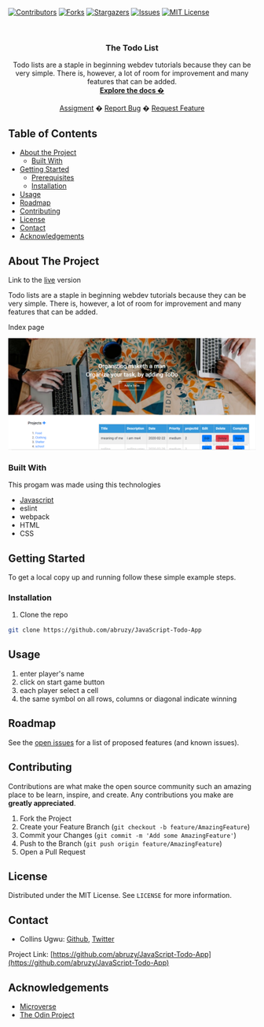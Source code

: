 <!-- PROJECT SHIELDS -->
<!--
*** I'm using markdown "reference style" links for readability.
*** Reference links are enclosed in brackets [ ] instead of parentheses ( ).
*** See the bottom of this document for the declaration of the reference variables
*** for contributors-url, forks-url, etc. This is an optional, concise syntax you may use.
*** https://www.markdownguide.org/basic-syntax/#reference-style-links
-->
[![Contributors][contributors-shield]][contributors-url]
[![Forks][forks-shield]][forks-url]
[![Stargazers][stars-shield]][stars-url]
[![Issues][issues-shield]][issues-url]
[![MIT License][license-shield]][license-url]



<!-- PROJECT LOGO -->
<br />
<p align="center">
  <h3 align="center">The Todo List</h3>
  <p align="center">
   Todo lists are a staple in beginning webdev tutorials because they can be very simple. There is, however, a lot of room for improvement and many features that can be added.
    <br />
    <a href="https://github.com/abruzy/JavaScript-Todo-App/blob/master/README.md"><strong>Explore the docs �</strong></a>
    <br />
    <br />
    <a href="https://www.theodinproject.com/courses/ruby-programming/lessons/advanced-building-blocks.">Assigment</a>
    �
    <a href="https://github.com/abruzy/JavaScript-Todo-App/issues">Report Bug</a>
    �
    <a href="https://github.com/abruzy/JavaScript-Todo-App/issues">Request Feature</a>
  </p>
</p>


<!-- TABLE OF CONTENTS -->
## Table of Contents

* [About the Project](#about-the-project)
  * [Built With](#built-with)
* [Getting Started](#getting-started)
  * [Prerequisites](#prerequisites)
  * [Installation](#installation)
* [Usage](#usage)
* [Roadmap](#roadmap)
* [Contributing](#contributing)
* [License](#license)
* [Contact](#contact)
* [Acknowledgements](#acknowledgements)



<!-- ABOUT THE PROJECT -->
## About The Project
Link to the [live]() version

Todo lists are a staple in beginning webdev tutorials because they can be very simple. There is, however, a lot of room for improvement and many features that can be added.
<!-- [![Product Name Screen Shot][product-screenshot]](https://example.com) -->
<p>Index page</p>
<img src="./img/todo-ui.png">

### Built With
This progam was made using this technologies
* [Javascript](https://developer.mozilla.org/en-US/docs/Web/JavaScript)
* eslint
* webpack
* HTML
* CSS


<!-- GETTING STARTED -->
## Getting Started

To get a local copy up and running follow these simple example steps.

### Installation

<!-- 1. Get a free API Key at [https://example.com](https://example.com) -->
1. Clone the repo
```sh
git clone https://github.com/abruzy/JavaScript-Todo-App
```

<!-- USAGE EXAMPLES -->
## Usage
1. enter player's name
2. click on start game button
3. each player select a cell
4. the same symbol on all rows, columns or diagonal indicate winning


<!-- ROADMAP -->
## Roadmap

See the [open issues](https://github.com/abruzy/JavaScript-Todo-App/issues) for a list of proposed features (and known issues).


<!-- CONTRIBUTING -->
## Contributing

Contributions are what make the open source community such an amazing place to be learn, inspire, and create. Any contributions you make are **greatly appreciated**.

1. Fork the Project
2. Create your Feature Branch (`git checkout -b feature/AmazingFeature`)
3. Commit your Changes (`git commit -m 'Add some AmazingFeature'`)
4. Push to the Branch (`git push origin feature/AmazingFeature`)
5. Open a Pull Request



<!-- LICENSE -->
## License

Distributed under the MIT License. See `LICENSE` for more information.


<!-- CONTACT -->
## Contact


* Collins Ugwu: [Github](https://github.com/collinsugwu), [Twitter](https://twitter.com/collinsugwu_me)

Project Link: [https://github.com/abruzy/JavaScript-Todo-App](https://github.com/abruzy/JavaScript-Todo-App)

<!-- ACKNOWLEDGEMENTS -->
## Acknowledgements
* [Microverse](https://www.microverse.org/)
* [The Odin Project](https://www.theodinproject.com/)




<!-- MARKDOWN LINKS & IMAGES -->
<!-- https://www.markdownguide.org/basic-syntax/#reference-style-links -->
[contributors-shield]: https://img.shields.io/github/contributors/abruzy/JavaScript-Todo-App
[contributors-url]: https://github.com/abruzy/JavaScript-Todo-App/graphs/contributors
[forks-shield]: https://img.shields.io/github/forks/abruzy/JavaScript-Todo-App
[forks-url]: https://github.com/abruzy/JavaScript-Todo-App/network/members
[stars-shield]: https://img.shields.io/github/stars/abruzy/JavaScript-Todo-App
[stars-url]: https://github.com/abruzy/JavaScript-Todo-App/stargazers
[issues-shield]: https://img.shields.io/github/issues/abruzy/JavaScript-Todo-App
[issues-url]: https://github.com/abruzy/JavaScript-Todo-App/issues
[license-shield]: https://img.shields.io/github/license/abruzy/JavaScript-Todo-App
[license-url]: https://github.com/abruzy/JavaScript-Todo-App/blob/master/LICENSE.txt


